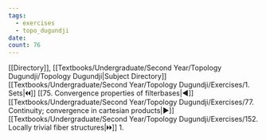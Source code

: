 ```yaml
---
tags:
  - exercises
  - topo_dugundji
date: 
count: 76
---
```

[[Directory]], [[Textbooks/Undergraduate/Second Year/Topology Dugundji/Topology Dugundji|Subject Directory]]
[[Textbooks/Undergraduate/Second Year/Topology Dugundji/Exercises/1. Sets|🞀🞀]] [[75. Convergence properties of filterbases|◀]] [[Textbooks/Undergraduate/Second Year/Topology Dugundji/Exercises/77. Continuity; convergence in cartesian products|▶]] [[Textbooks/Undergraduate/Second Year/Topology Dugundji/Exercises/152. Locally trivial fiber structures|🞂🞂]]
1. 